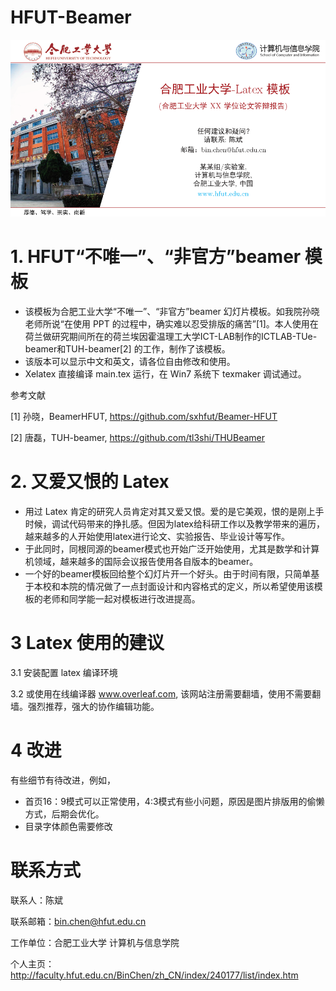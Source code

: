 # HFUT-Beamer

![首页效果图](https://github.com/HFUT-BinChen/HFUT-Beamer/blob/master/beamer1.png)

# 1. HFUT“不唯一”、“非官方”beamer 模板
- 该模板为合肥工业大学“不唯一”、“非官方”beamer 幻灯片模板。如我院孙晓老师所说“在使用 PPT 的过程中，确实难以忍受排版的痛苦”[1]。本人使用在荷兰做研究期间所在的荷兰埃因霍温理工大学ICT-LAB制作的ICTLAB-TUe-beamer和TUH-beamer[2] 的工作，制作了该模板。
- 该版本可以显示中文和英文，请各位自由修改和使用。
- Xelatex 直接编译 main.tex 运行，在 Win7 系统下 texmaker 调试通过。
 
参考文献

[1] 孙晓，Beamer­HFUT, https://github.com/sxhfut/Beamer-HFUT

[2] 唐磊，TUH-beamer, https://github.com/tl3shi/THUBeamer

# 2. 又爱又恨的 Latex
- 用过 Latex 肯定的研究人员肯定对其又爱又恨。爱的是它美观，恨的是刚上手时候，调试代码带来的挣扎感。但因为latex给科研工作以及教学带来的遍历，越来越多的人开始使用latex进行论文、实验报告、毕业设计等写作。
- 于此同时，同根同源的beamer模式也开始广泛开始使用，尤其是数学和计算机领域，越来越多的国际会议报告使用各自版本的beamer。
- 一个好的beamer模板回给整个幻灯片开一个好头。由于时间有限，只简单基于本校和本院的情况做了一点封面设计和内容格式的定义，所以希望使用该模板的老师和同学能一起对模板进行改进提高。
   
# 3 Latex 使用的建议
3.1 安装配置 latex 编译环境

3.2 或使用在线编译器 www.overleaf.com, 该网站注册需要翻墙，使用不需要翻墙。强烈推荐，强大的协作编辑功能。

# 4 改进
有些细节有待改进，例如，
- 首页16：9模式可以正常使用，4:3模式有些小问题，原因是图片排版用的偷懒方式，后期会优化。
- 目录字体颜色需要修改

# 联系方式
联系人：陈斌

联系邮箱：bin.chen@hfut.edu.cn

工作单位：合肥工业大学 计算机与信息学院 

个人主页：http://faculty.hfut.edu.cn/BinChen/zh_CN/index/240177/list/index.htm
